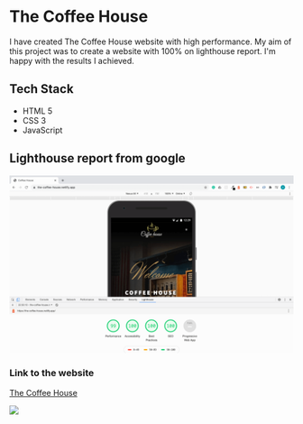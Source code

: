 # The Coffee House

I have created The Coffee House website with high performance. My aim of this project was to create a website with 100% on lighthouse report. I'm happy with the results I achieved.

## Tech Stack

* HTML 5
* CSS 3
* JavaScript


## Lighthouse report from google

![Coffee House](./images/lighthouse-report.png)


### Link to the website

[The Coffee House](https://the-coffee-house.netlify.app/)


<img src='https://res.cloudinary.com/shafali/image/upload/v1601126650/coffee-600_hppxak.gif'>
